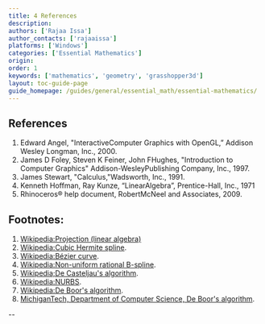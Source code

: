 ```yaml
---
title: 4 References
description:
authors: ['Rajaa Issa']
author_contacts: ['rajaaissa']
platforms: ['Windows']
categories: ['Essential Mathematics']
origin:
order: 1
keywords: ['mathematics', 'geometry', 'grasshopper3d']
layout: toc-guide-page
guide_homepage: /guides/general/essential_math/essential-mathematics/
---
```


## References

1. Edward Angel, "InteractiveComputer Graphics with OpenGL,” Addison Wesley Longman, Inc., 2000.
2. James D Foley, Steven K Feiner, John FHughes, "Introduction to Computer Graphics" Addison-WesleyPublishing Company, Inc., 1997.
3. James Stewart, "Calculus,"Wadsworth, Inc., 1991.
4. Kenneth Hoffman, Ray Kunze, “LinearAlgebra”, Prentice-Hall, Inc., 1971
5. Rhinoceros® help document, RobertMcNeel and Associates, 2009.

## Footnotes:

1. [Wikipedia:Projection (linear algebra)](http://en.wikipedia.org/wiki/Projection_(linear_algebra))   
2. [Wikipedia:Cubic Hermite spline](http://en.wikipedia.org/wiki/Cubic_Hermite_spline).  
3. [Wikipedia:Bézier curve](http://en.wikipedia.org/wiki/B%25C3%25A9zier_curve).  
4. [Wikipedia:Non-uniform rational B-spline](http://en.wikipedia.org/wiki/Non-uniform_rational_B-spline).  
5. [Wikipedia;De Casteljau's algorithm](http://en.wikipedia.org/wiki/De_Casteljau%27s_algorithm).  
  1. [Wikipedia:NURBS](http://en.wikipedia.org/wiki/NURBS).  
6. [Wikipedia:De Boor's algorithm](http://en.wikipedia.org/wiki/De_Boor's_algorithm).  
7. [MichiganTech, Department of Computer Science, De Boor's algorithm](http://www.cs.mtu.edu/~shene/COURSES/cs3621/NOTES/spline/de-Boor.html).  

--
